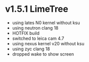 # v1.5.1 LimeTree

- using lates N0 kernel without ksu
- using neutron clang 18
- HOTFIX build
- switched to leica cam 4.7
- using nexus kernel v20 without ksu
- using zyc clang 18
- dropped wake to show screen
